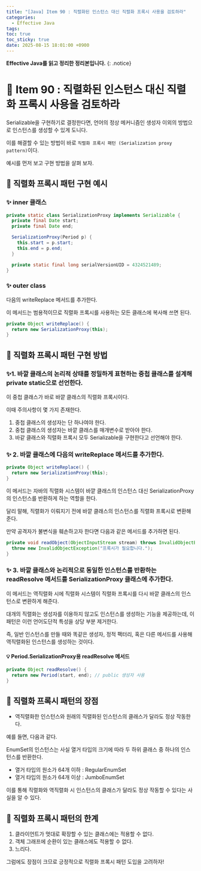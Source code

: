 ```yaml
---
title: "[Java] Item 90 : 직렬화된 인스턴스 대신 직렬화 프록시 사용을 검토하라"
categories:
  - Effective Java
tags:
toc: true
toc_sticky: true
date: 2025-08-15 18:01:00 +0900
---
```


<strong>Effective Java를 읽고 정리한 정리본입니다.</strong>
{: .notice}

# 📌 Item 90 : 직렬화된 인스턴스 대신 직렬화 프록시 사용을 검토하라

Serializable을 구현하기로 결정한다면, 언어의 정상 메커니즘인 생성자 이외의 방법으로 인스턴스를 생성할 수 있게 도니다.

이를 해결할 수 있는 방법이 바로 `직렬화 프록시 패턴 (Serialization proxy pattern)`이다.

예시를 먼저 보고 구현 방법을 살펴 보자.

## 🫧 직렬화 프록시 패턴 구현 예시

### ✨ inner 클래스

```java
private static class SerializationProxy implements Serializable {
  private final Date start;
  private final Date end;

  SerializationProxy(Period p) {
    this.start = p.start;
    this.end = p.end;
  }

  private static final long serialVersionUID = 4324521489;
}
```

### ✨ outer class

다음의 writeReplace 메서드를 추가한다.

이 메서드는 범용적이므로 직렬화 프록시를 사용하는 모든 클래스에 복사해 쓰면 된다.

```java
private Object writeReplace() {
  return new SerializationProxy(this);
}
```


## 🫧 직렬화 프록시 패턴 구현 방법

### ✨1. 바깥 클래스의 논리적 상태를 정밀하게 표현하는 중첩 클래스를 설계해 private static으로 선언한다.

이 중첩 클래스가 바로 바깥 클래스의 직렬화 프록시이다.

이때 주의사항이 몇 가지 존재한다.

1. 중첩 클래스의 생성자는 단 하나여야 한다.
2. 중첩 클래스의 생성자는 바깥 클래스를 매개변수로 받아야 한다.
3. 바같 클래스와 직렬화 프록시 모두 Serializable을 구현한다고 선언해야 한다.

### ✨ 2. 바깥 클래스에 다음의 writeReplace 메서드를 추가한다.

```java
private Object writeReplace() {
  return new SerializationProxy(this);
}
```

이 메서드는 자바의 직렬화 시스템이 바깥 클래스의 인스턴스 대신 SerializationProxy의 인스턴스를 반환하게 하는 역할을 한다.

달리 말해, 직렬화가 이뤄지기 전에 바깥 클래스의 인스턴스를 직렬화 프록시로 변환해준다.

만약 공격자가 불변식을 훼손하고자 한다면 다음과 같은 메서드를 추가하면 된다.

```java
private void readObject(ObjectInputStream stream) throws InvalidObjectException {
  throw new InvalidObjectException("프록시가 필요합니다.");
}
```

### ✨ 3. 바깥 클래스와 논리적으로 동일한 인스턴스를 반환하는 readResolve 메서드를 SerializationProxy 클래스에 추가한다.

이 메서드는 역직렬화 시에 직렬화 시스템이 직렬화 프록시를 다시 바깥 클래스의 인스턴스로 변환하게 해준다.

대개의 직렬화는 생성자를 이용하지 않고도 인스턴스를 생성하는 기능을 제공하는데, 이 패턴은 이런 언어도단적 특성을 상당 부분 제거한다.

즉, 일반 인스턴스를 만들 때와 똑같은 생성자, 정적 팩터리, 혹은 다른 메서드를 사용해 역직렬화된 인스턴스를 생성하는 것이다.

#### 💡 Period.SerializationProxy용 readResolve 메서드

```java
private Object readResolve() {
  return new Period(start, end); // public 생성자 사용
}
```

## 🫧 직렬화 프록시 패턴의 장점

- 역직렬화한 인스턴스와 원래의 직렬화된 인스턴스의 클래스가 달라도 정상 작동한다.

예를 들면, 다음과 같다.

EnumSet의 인스턴스는 사실 열거 타입의 크기에 따라 두 하위 클래스 중 하나의 인스턴스를 반환한다.

- 열거 타입의 원소가 64개 이하 : RegularEnumSet
- 열거 타입의 원소가 64개 이상 : JumboEnumSet

이를 통해 직렬화와 역직렬화 시 인스턴스의 클래스가 달라도 정상 작동할 수 있다는 사실을 알 수 있다.

## 🫧 직렬화 프록시 패턴의 한계

1. 클라이언트가 멋대로 확장할 수 있는 클래스에는 적용할 수 없다.
2. 객체 그래프에 순환이 있는 클래스에도 적용할 수 없다.
3. 느리다.

그럼에도 장점이 크므로 긍정적으로 직렬화 프록시 패턴 도입을 고려하자!